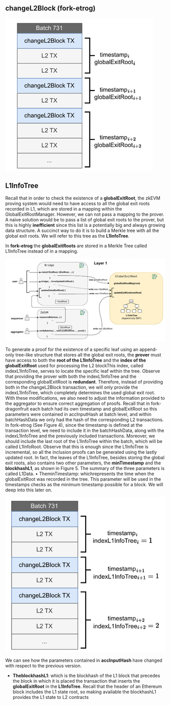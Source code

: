 ## changeL2Block (fork-etrog)
![alt text](image-3.png)


## L1InfoTree

Recall that in order to check the existence of a **globalExitRoot**, the zkEVM proving
 system would need to have access to all the global exit roots recorded in L1, which are
 stored in a mapping within the GlobalExitRootManager. However, we can not pass a
 mapping to the prover. A naive solution would be to pass a list of global exit roots to the
 prover, but this is highly **inefficient** since this list is a potentially big and always growing
 data structure. A succinct way to do it is to build a Merkle tree with all the global exit
 roots. We will refer to this tree as the **L1InfoTree**.



  In **fork-etrog** the **globalExitRoots** are stored in a Merkle Tree called L1InfoTree
 instead of in a mapping.

 ![alt text](image-4.png)

 To generate a proof for the existence of a specific leaf using an append-only tree-like
 structure that stores all the global exit roots, the **prover** must have access to both the
 **root of the L1InfoTree** and the **index of the globalExitRoot** used for processing the
 L2 blockThis index, called indexL1InfoTree, serves to locate the specific leaf within
 the tree. Observe that providing the prover with both the indexL1InfoTree and the
 corresponding globalExitRoot is **redundant**. Therefore, instead of providing both in the
 changeL2Block transaction, we will only provide the indexL1InfoTree, which completely
 determines the used global exit root.
 With these modifications, we also need to adjust the information provided to the
 aggregator to ensure correct aggregation of proofs. Recall that in fork-dragonfruit each
 batch had its own timestamp and globalExitRoot so this parameters were contained
 in accInputHash at batch level, and within batchHashData we only had the hash of
 the corresponding L2 transactions. In fork-etrog (See Figure 4), since the timestamp is
 defined at the transaction level, we need to include it in the batchHashData, along with
 the indexL1InfoTree and the previously included transactions. Moreover, we should
 include the last root of the L1InfoTree within the batch, which will be called L1InfoRoot.
 Observe that this is enough since the L1InfoTree is incremental, so all the inclusion proofs
 can be generated using the lastly updated root.
 In fact, the leaves of the L1InfoTree, besides storing the global exit roots, also contains
 two other parameters, the **minTimestamp** and the **blockhashL1**, as shown in Figure 5. The
 summary of the three parameters is called L1Data.
 • TheminTimestamp: whichrepresents the time when the globalExitRoot was recorded
 in the tree. This parameter will be used in the timestamps checks as the minimum
 timestamp possible for a block. We will deep into this later on.

![alt text](image-5.png)

We can see how the parameters contained in **accInputHash** have changed with respect
 to the previous version.
 - **TheblockhashL1**: which is the blockhash of the L1 block that precedes the block in
 which it is placed the transaction that inserts the **globalExitRoot** in the **L1InfoTree**.
 Recall that the header of an Ethereum block includes the L1 state root, so making
 available the blockhashL1 provides the L1 state to L2 contracts